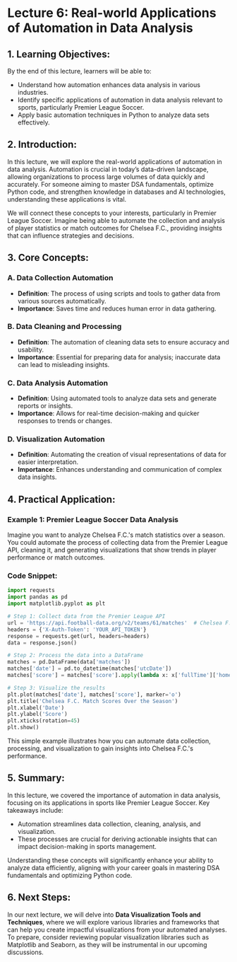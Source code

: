 # Lecture 6: Real-world Applications of Automation in Data Analysis

## 1. Learning Objectives:
By the end of this lecture, learners will be able to:
- Understand how automation enhances data analysis in various industries.
- Identify specific applications of automation in data analysis relevant to sports, particularly Premier League Soccer.
- Apply basic automation techniques in Python to analyze data sets effectively.

## 2. Introduction:
In this lecture, we will explore the real-world applications of automation in data analysis. Automation is crucial in today’s data-driven landscape, allowing organizations to process large volumes of data quickly and accurately. For someone aiming to master DSA fundamentals, optimize Python code, and strengthen knowledge in databases and AI technologies, understanding these applications is vital. 

We will connect these concepts to your interests, particularly in Premier League Soccer. Imagine being able to automate the collection and analysis of player statistics or match outcomes for Chelsea F.C., providing insights that can influence strategies and decisions.

## 3. Core Concepts:
### A. Data Collection Automation
- **Definition**: The process of using scripts and tools to gather data from various sources automatically.
- **Importance**: Saves time and reduces human error in data gathering.
  
### B. Data Cleaning and Processing
- **Definition**: The automation of cleaning data sets to ensure accuracy and usability.
- **Importance**: Essential for preparing data for analysis; inaccurate data can lead to misleading insights.

### C. Data Analysis Automation
- **Definition**: Using automated tools to analyze data sets and generate reports or insights.
- **Importance**: Allows for real-time decision-making and quicker responses to trends or changes.

### D. Visualization Automation
- **Definition**: Automating the creation of visual representations of data for easier interpretation.
- **Importance**: Enhances understanding and communication of complex data insights.

## 4. Practical Application:
### Example 1: Premier League Soccer Data Analysis
Imagine you want to analyze Chelsea F.C.'s match statistics over a season. You could automate the process of collecting data from the Premier League API, cleaning it, and generating visualizations that show trends in player performance or match outcomes.

### Code Snippet:
```python
import requests
import pandas as pd
import matplotlib.pyplot as plt

# Step 1: Collect data from the Premier League API
url = 'https://api.football-data.org/v2/teams/61/matches'  # Chelsea F.C. ID
headers = {'X-Auth-Token': 'YOUR_API_TOKEN'}
response = requests.get(url, headers=headers)
data = response.json()

# Step 2: Process the data into a DataFrame
matches = pd.DataFrame(data['matches'])
matches['date'] = pd.to_datetime(matches['utcDate'])
matches['score'] = matches['score'].apply(lambda x: x['fullTime']['home'])

# Step 3: Visualize the results
plt.plot(matches['date'], matches['score'], marker='o')
plt.title('Chelsea F.C. Match Scores Over the Season')
plt.xlabel('Date')
plt.ylabel('Score')
plt.xticks(rotation=45)
plt.show()
```
This simple example illustrates how you can automate data collection, processing, and visualization to gain insights into Chelsea F.C.'s performance.

## 5. Summary:
In this lecture, we covered the importance of automation in data analysis, focusing on its applications in sports like Premier League Soccer. Key takeaways include:
- Automation streamlines data collection, cleaning, analysis, and visualization.
- These processes are crucial for deriving actionable insights that can impact decision-making in sports management.

Understanding these concepts will significantly enhance your ability to analyze data efficiently, aligning with your career goals in mastering DSA fundamentals and optimizing Python code.

## 6. Next Steps:
In our next lecture, we will delve into **Data Visualization Tools and Techniques**, where we will explore various libraries and frameworks that can help you create impactful visualizations from your automated analyses. To prepare, consider reviewing popular visualization libraries such as Matplotlib and Seaborn, as they will be instrumental in our upcoming discussions.